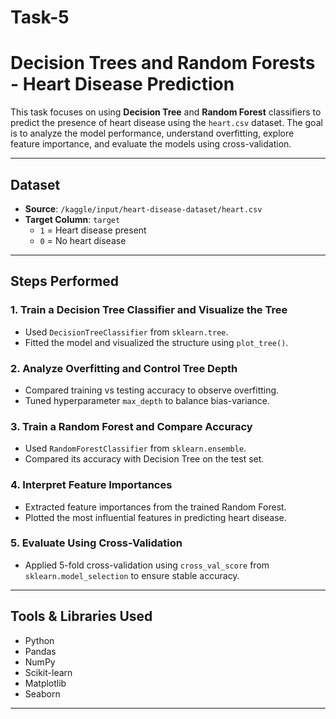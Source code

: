 # Task-5
# Decision Trees and Random Forests - Heart Disease Prediction

This task focuses on using **Decision Tree** and **Random Forest** classifiers to predict the presence of heart disease using the `heart.csv` dataset. The goal is to analyze the model performance, understand overfitting, explore feature importance, and evaluate the models using cross-validation.

---

## Dataset

- **Source**: `/kaggle/input/heart-disease-dataset/heart.csv`
- **Target Column**: `target`
  - `1` = Heart disease present
  - `0` = No heart disease

---

## Steps Performed

### 1. Train a Decision Tree Classifier and Visualize the Tree
- Used `DecisionTreeClassifier` from `sklearn.tree`.
- Fitted the model and visualized the structure using `plot_tree()`.

### 2. Analyze Overfitting and Control Tree Depth
- Compared training vs testing accuracy to observe overfitting.
- Tuned hyperparameter `max_depth` to balance bias-variance.

### 3. Train a Random Forest and Compare Accuracy
- Used `RandomForestClassifier` from `sklearn.ensemble`.
- Compared its accuracy with Decision Tree on the test set.

### 4. Interpret Feature Importances
- Extracted feature importances from the trained Random Forest.
- Plotted the most influential features in predicting heart disease.

### 5. Evaluate Using Cross-Validation
- Applied 5-fold cross-validation using `cross_val_score` from `sklearn.model_selection` to ensure stable accuracy.

---

## Tools & Libraries Used

- Python
- Pandas
- NumPy
- Scikit-learn
- Matplotlib
- Seaborn

---


